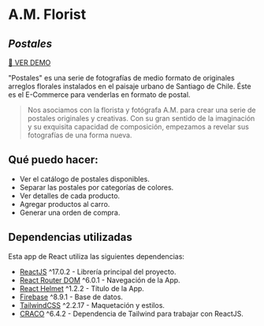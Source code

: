# A.M. Florist
## _Postales_

[︎🔗 VER DEMO](https://unruffled-hermann-20d922.netlify.app/)

"Postales" es una serie de fotografías de medio formato de originales arreglos florales instalados en el paisaje urbano de Santiago de Chile. Éste es el E-Commerce para venderlas en formato de postal.


>Nos asociamos con la florista y fotógrafa A.M. para crear una serie de postales originales y creativas. Con su gran sentido de la imaginación y su exquisita capacidad de composición, empezamos a revelar sus fotografías de una forma nueva.


## Qué puedo hacer:

- Ver el catálogo de postales disponibles.
- Separar las postales por categorías de colores.
- Ver detalles de cada producto.
- Agregar productos al carro.
- Generar una orden de compra.


## Dependencias utilizadas

Esta app de React utiliza las siguientes dependencias:

- [ReactJS](https://es.reactjs.org/) ^17.0.2 - Librería principal del proyecto.
- [React Router DOM](https://reactrouter.com/docs/en/v6/getting-started/overview) ^6.0.1 - Navegación de la App.
- [React Helmet](https://github.com/nfl/react-helmet) ^1.2.2 - Título de la App.
- [Firebase](https://firebase.google.com/) ^8.9.1 - Base de datos.
- [TailwindCSS](https://tailwindcss.com/) ^2.2.17 - Maquetación y estilos.
- [CRACO](https://tailwindcss.com/docs/guides/create-react-app) ^6.4.2 - Dependencia de Tailwind para trabajar con ReactJS.
